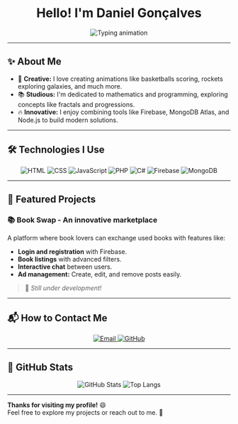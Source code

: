 <h1 align="center">Hello! I'm Daniel Gonçalves</h1>

<p align="center">
  <img src="https://readme-typing-svg.herokuapp.com?font=Fira+Code&weight=600&size=25&pause=1000&color=2AA9F7&center=true&vCenter=true&width=500&lines=Passionate+Developer+for+Technology;Creator+of+Book+Swap+Marketplace;Lover+of+Animations+and+Dynamic+Designs!" alt="Typing animation" />
</p>

---

## ✨ About Me
- 🎨 **Creative:** I love creating animations like basketballs scoring, rockets exploring galaxies, and much more.
- 📚 **Studious:** I'm dedicated to mathematics and programming, exploring concepts like fractals and progressions.
- 🔥 **Innovative:** I enjoy combining tools like Firebase, MongoDB Atlas, and Node.js to build modern solutions.

---

## 🛠 Technologies I Use
<div align="center">
  <img src="https://img.shields.io/badge/-HTML5-E34F26?style=flat-square&logo=html5&logoColor=white" alt="HTML" />
  <img src="https://img.shields.io/badge/-CSS3-1572B6?style=flat-square&logo=css3&logoColor=white" alt="CSS" />
  <img src="https://img.shields.io/badge/-JavaScript-F7DF1E?style=flat-square&logo=javascript&logoColor=black" alt="JavaScript" />
  <img src="https://img.shields.io/badge/-PHP-777BB4?style=flat-square&logo=php&logoColor=white" alt="PHP" />
  <img src="https://img.shields.io/badge/-C%23-239120?style=flat-square&logo=c-sharp&logoColor=white" alt="C#" />
  <img src="https://img.shields.io/badge/-Firebase-FFCA28?style=flat-square&logo=firebase&logoColor=black" alt="Firebase" />
  <img src="https://img.shields.io/badge/-MongoDB-47A248?style=flat-square&logo=mongodb&logoColor=white" alt="MongoDB" />
</div>

---

## 🌟 Featured Projects
### 📚 **Book Swap - An innovative marketplace**
A platform where book lovers can exchange used books with features like:
- **Login and registration** with Firebase.
- **Book listings** with advanced filters.
- **Interactive chat** between users.
- **Ad management:** Create, edit, and remove posts easily.

> 🚧 *Still under development!*

---

## 📬 How to Contact Me
<div align="center">
  <a href="mailto:danielcatgon04@gmail.com">
    <img src="https://img.shields.io/badge/-danielcatgon04@gmail.com-D14836?style=for-the-badge&logo=gmail&logoColor=white" alt="Email" />
  </a>
  <a href="https://github.com/danielcatgon04">
    <img src="https://img.shields.io/badge/-GitHub-181717?style=for-the-badge&logo=github&logoColor=white" alt="GitHub" />
  </a>
</div>

---

## 🧮 GitHub Stats
<div align="center">
  <img src="https://github-readme-stats.vercel.app/api?username=danielcatgon04&show_icons=true&theme=tokyonight&hide=stars" alt="GitHub Stats" />
  <img src="https://github-readme-stats.vercel.app/api/top-langs/?username=danielcatgon04&layout=compact&theme=tokyonight" alt="Top Langs" />
</div>

---

**Thanks for visiting my profile!** 😄  
Feel free to explore my projects or reach out to me. 🚀

